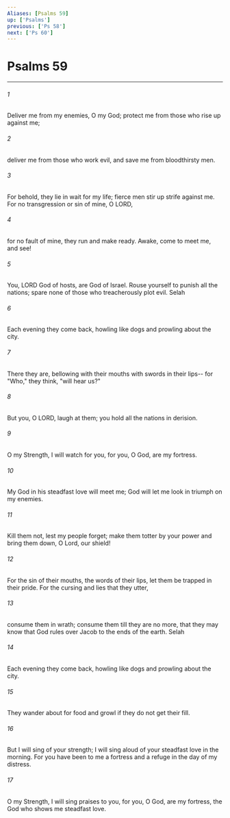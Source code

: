 ```yaml
---
Aliases: [Psalms 59]
up: ['Psalms']
previous: ['Ps 58']
next: ['Ps 60']
---
```

# Psalms 59
***



###### 1 
Deliver me from my enemies, O my God; protect me from those who rise up against me; 

###### 2 
deliver me from those who work evil, and save me from bloodthirsty men. 

###### 3 
For behold, they lie in wait for my life; fierce men stir up strife against me. For no transgression or sin of mine, O LORD, 

###### 4 
for no fault of mine, they run and make ready. Awake, come to meet me, and see! 

###### 5 
You, LORD God of hosts, are God of Israel. Rouse yourself to punish all the nations; spare none of those who treacherously plot evil. Selah 

###### 6 
Each evening they come back, howling like dogs and prowling about the city. 

###### 7 
There they are, bellowing with their mouths with swords in their lips-- for "Who," they think, "will hear us?" 

###### 8 
But you, O LORD, laugh at them; you hold all the nations in derision. 

###### 9 
O my Strength, I will watch for you, for you, O God, are my fortress. 

###### 10 
My God in his steadfast love will meet me; God will let me look in triumph on my enemies. 

###### 11 
Kill them not, lest my people forget; make them totter by your power and bring them down, O Lord, our shield! 

###### 12 
For the sin of their mouths, the words of their lips, let them be trapped in their pride. For the cursing and lies that they utter, 

###### 13 
consume them in wrath; consume them till they are no more, that they may know that God rules over Jacob to the ends of the earth. Selah 

###### 14 
Each evening they come back, howling like dogs and prowling about the city. 

###### 15 
They wander about for food and growl if they do not get their fill. 

###### 16 
But I will sing of your strength; I will sing aloud of your steadfast love in the morning. For you have been to me a fortress and a refuge in the day of my distress. 

###### 17 
O my Strength, I will sing praises to you, for you, O God, are my fortress, the God who shows me steadfast love.
